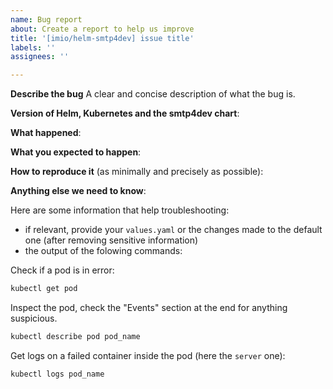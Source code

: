 ```yaml
---
name: Bug report
about: Create a report to help us improve
title: '[imio/helm-smtp4dev] issue title'
labels: ''
assignees: ''

---
```


<!-- Thanks for filing an issue! Before hitting the button, please answer these questions. It's helpful to search the existing GitHub issues first. It's likely that another user has already reported the issue you're facing, or it's a known issue that we're already aware of 

Fill in as much of the template below as you can.  If you leave out information, we can't help you as well.

Be ready for followup questions, and please respond in a timely manner. If we can't reproduce a bug or think a feature already exists, we might close your issue.  If we're wrong, PLEASE feel free to reopen it and explain why.
-->

**Describe the bug**
A clear and concise description of what the bug is.

**Version of Helm, Kubernetes and the smtp4dev chart**:


**What happened**:


**What you expected to happen**:


**How to reproduce it** (as minimally and precisely as possible):


**Anything else we need to know**:

Here are some information that help troubleshooting:

* if relevant, provide your `values.yaml` or the changes made to the default one (after removing sensitive information)
* the output of the folowing commands:

Check if a pod is in error: 
```bash
kubectl get pod
```

Inspect the pod, check the "Events" section at the end for anything suspicious.

```bash
kubectl describe pod pod_name
```

Get logs on a failed container inside the pod (here the `server` one):

```bash
kubectl logs pod_name
```
